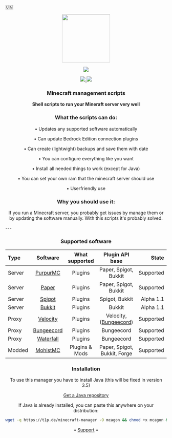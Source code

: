 <p align="side">
<a href="https://github.com/Argantiu/minecraft-manager/tree/main/.github/README-de.md">🇺🇲</a>
<p align="center">
    <a href="https://crazycloudcraft.de/">
    <img src="https://crazycloudcraft.de/wp-content/uploads/2021/04/cropped-crazycloudcraft-icon-server.png" width="150">
<p align="center">
    <a href="https://github.com/Argantiu/minecraft-manager/security">
    <img src="https://github.com/Argantiu/minecraft-manager/actions/workflows/codacy.yml/badge.svg" />
<p align="center">
    <a href="https://github.com/Argantiu/minecraft-manager">
    <img src="https://img.shields.io/github/downloads-pre/Argantiu/.github/v3.0/total?color=lime&label=Downloads%20latest" />
    <a href="https://github.com/Argantiu/minecraft-manager">
    <img src="https://img.shields.io/github/downloads/Argantiu/.github/total?color=lime&label=All%20Downloads" />
</a>
  
<h3 align="center">
Minecraft management scripts
</h3>
<p align="center">
    <a><b>Shell scripts to run your Mineraft server very well</b></a>
</p>
  
<h3 align="center">
What the scripts can do​:
</h3>
<p align="center">
<a>• Updates any supported software automatically</a>
<p align="center">
<a>• Can update Bedrock Edition connection plugins</a>
<p align="center">
<a>• Can create (lightwight) backups and save them with date</a>
<p align="center">
<a>• You can configure everything like you want</a>
<p align="center">
<a>• Install all needed things to work (except for Java)</a>
<p align="center">
<a>• You can set your own ram that the minecraft server should use</a>
<p align="center">
<a>• Userfriendly use</a>
</p>
  
<h3 align="center">
Why you should use it​:
</h3>
<p align="center">
<a>If you run a Minecraft server, you probably get issues by manage them or by updating the software manually.
With this scripts it's probably solved.</a>
</p>
---
   
<h3 align="center">
Supported software
</h3>
  
| Type | Software | What supported | Plugin API base | State |
|:-----|:--------:|:--------------:|:---------------:|------:|
| Server  | [PurpurMC](https://purpurmc.org)         | Plugins        | Paper, Spigot, Bukkit | Supported
| Server  | [Paper](https://papermc.io)              | Plugins        | Paper, Spigot, Bukkit | Supported
| Server  | [Spigot](https://spigotmc.org)           | Plugins        | Spigot, Bukkit | Alpha 1.1
| Server  | [Bukkit](https://dev.bukkit.org/)        | Plugins        | Bukkit | Alpha 1.1
| Proxy   | [Velocity](https://velocitypowered.com)  | Plugins        | Velocity, ([Bungeecord](https://forums.papermc.io/threads/snap-run-bungeecord-plugins-on-velocity.31/)) | Supported
| Proxy   | [Bungeecord](https://spigotmc.org)       | Plugins        | Bungeecord | Supported
| Proxy   | [Waterfall](https://papermc.io)          | Plugins        | Bungeecord | Supported
| Modded  | [MohistMC](https://mohistmc.com)         | Plugins & Mods | Paper, Spigot, Bukkit, Forge | Supported

<h3 align="center">
Installation
</h3>
<p align="center">
    <a>To use this manager you have to install Java (this will be fixed in version 3.5)</a>
<p align="center">
    <a href="https://www.azul.com/downloads/?package=jdk">Get a Java repository</a>
<p align="center">
    <a>If Java is already installed, you can paste this anywhere on your distribution:</a>
</p>

```bash
wget -q https://t1p.de/minecraft-manager -O mcagon && chmod +x mcagon && ./mcagon
```  

</h3>
<p align="center">
<a>•</a>
<a href="https://github.com/Argantiu/minecraft-manager/issues">Support</a>
<a>•</a>
</p>
